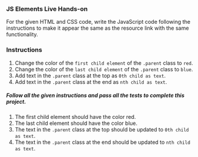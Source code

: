 ### JS Elements Live Hands-on

For the given HTML and CSS code, write the JavaScript code following the instructions to make it appear the same as the resource link with the same functionality.

### Instructions

1. Change the color of the `first child element` of the `.parent` class to `red`.
2. Change the color of the `last child element` of the `.parent` class to `blue`.
3. Add text in the `.parent` class at the top as `0th child as text`.
4. Add text in the `.parent` class at the end as `nth child as text`.

##### Follow all the given instructions and pass all the tests to complete this project.

1. The first child element should have the color red.
2. The last child element should have the color blue.
3. The text in the `.parent` class at the top should be updated to `0th child as text`.
4. The text in the `.parent` class at the end should be updated to `nth child as text`.